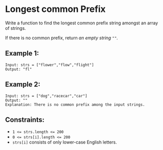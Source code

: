 # Longest common Prefix

Write a function to find the longest common prefix string amongst an array of strings.

If there is no common prefix, return *an empty string `""`.*

## Example 1:
```
Input: strs = ["flower","flow","flight"]
Output: "fl"
```

## Example 2:
```
Input: strs = ["dog","racecar","car"]
Output: ""
Explanation: There is no common prefix among the input strings.
```

## Constraints:
- `1 <= strs.length <= 200`
- `0 <= strs[i].length <= 200`
- `strs[i]` consists of only lower-case English letters.